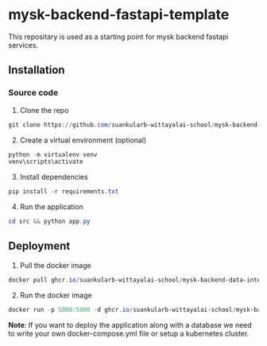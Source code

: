 # mysk-backend-fastapi-template

This repositary is used as a starting point for mysk backend fastapi services.

## Installation

### Source code

1. Clone the repo

```powershell
git clone https://github.com/suankularb-wittayalai-school/mysk-backend-fastapi-template.git
```

2. Create a virtual environment (optional)

```powershell
python -m virtualenv venv
venv\scripts\activate
```

3. Install dependencies

```powershell
pip install -r requirements.txt
```

4. Run the application

```powershell
cd src && python app.py
```

## Deployment

1. Pull the docker image

```powershell
docker pull ghcr.io/suankularb-wittayalai-school/mysk-backend-data-interface:main
```

2. Run the docker image

```powershell
docker run -p 5000:5000 -d ghcr.io/suankularb-wittayalai-school/mysk-backend-data-interface:main
```

**Note**: If you want to deploy the application along with a database we need to write your own docker-compose.yml file or setup a kubernetes cluster.

